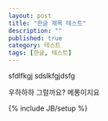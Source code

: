 ```yaml
---
layout: post
title: "한글 제목 테스트"
description: ""
published: true
category: 테스트
tags: [한글, 테스트]
---
```

sfdlfkgj
sdslkfgjdsfg

우하하하 그럴까요?
메롱이지요

{% include JB/setup %}
